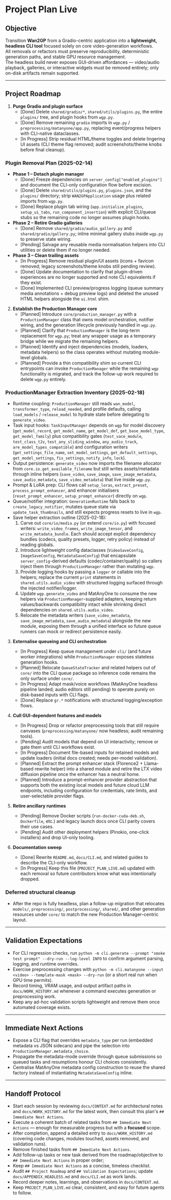 # Project Plan Live

## Objective
Transition **Wan2GP** from a Gradio-centric application into a **lightweight, headless CLI tool** focused solely on core video-generation workflows.  
All removals or refactors must preserve reproducibility, deterministic generation paths, and stable GPU resource management.  
The headless build never exposes GUI-driven affordances — video/audio playback, galleries, or interactive widgets must be removed entirely; only on-disk artifacts remain supported.

---

## Project Roadmap
1. **Purge Gradio and plugin surface**
   - [Done] Delete `shared/gradio/*`, `shared/utils/plugins.py`, the entire `plugins/` tree, and plugin hooks from `wgp.py`.
   - [Done] Remove remaining `gradio` imports in `wgp.py` / `preprocessing/matanyone/app.py`, replacing event/progress helpers with CLI-native dataclasses.
   - [In Progress] Strip residual HTML/theme toggles and delete lingering UI assets (CLI theme flag removed; audit screenshots/theme knobs before final cleanup).

### Plugin Removal Plan (2025-02-14)
- **Phase 1 – Detach plugin manager**
  - [Done] Freeze dependencies on `server_config["enabled_plugins"]` and document the CLI-only configuration flow before excision.
  - [Done] Delete `shared/utils/plugins.py`, `plugins.json`, and the `plugins/` directory; strip `WAN2GPApplication` usage plus related imports from `wgp.py`.
  - [Done] Replace plugin tab wiring (`app.initialize_plugins`, `setup_ui_tabs`, `run_component_insertion`) with explicit CLI/queue stubs so the remaining code no longer assumes plugin hooks.
- **Phase 2 – Retire Gradio galleries**
  - [Done] Remove `shared/gradio/audio_gallery.py` and `shared/gradio/gallery.py`; inline minimal gallery stubs inside `wgp.py` to preserve state wiring.
  - [Pending] Salvage any reusable media normalisation helpers into CLI utilities or delete them if no longer needed.
- **Phase 3 – Clean trailing assets**
  - [In Progress] Remove residual plugin/UI assets (icons + favicon removed; legacy screenshots/theme knobs still pending review).
  - [Done] Update documentation to clarify that plugin-driven experiences are no longer supported and note CLI equivalents if they exist.
  - [Done] Implemented CLI preview/progress logging (queue summary media annotations + debug preview logs) and deleted the unused HTML helpers alongside the `ui.html` shim.

2. **Establish the Production Manager core**
   - [Planned] Introduce `core/production_manager.py` with a `ProductionManager` class that owns model orchestration, notifier wiring, and the generation lifecycle previously handled in `wgp.py`.
   - [Planned] Clarify that `ProductionManager` is the long-term replacement for `wgp.py`; treat any wrapper usage as a temporary bridge while we migrate the remaining helpers.
   - [Planned] Identify and inject dependencies (models, loaders, metadata helpers) so the class operates without mutating module-level globals.
   - [Planned] Provide a thin compatibility shim so current CLI entrypoints can invoke `ProductionManager` while the remaining `wgp` functionality is migrated, and track the follow-up work required to delete `wgp.py` entirely.

### ProductionManager Extraction Inventory (2025-02-18)
- Runtime coupling: `ProductionManager` still reads `wan_model`, `transformer_type`, `reload_needed`, and profile defaults, calling `load_models` / `release_model` to hydrate state before delegating to `generate_video`.
- Task input hooks: `TaskInputManager` depends on `wgp` for model discovery (`get_model_record`, `get_model_name`, `get_model_def`, `get_base_model_type`, `get_model_family`) plus compatibility gates (`test_vace_module`, `test_class_t2v`, `test_any_sliding_window`, `any_audio_track`, `are_model_types_compatible`) and configuration writers (`get_settings_file_name`, `set_model_settings`, `get_default_settings`, `get_model_settings`, `fix_settings`, `notify_info`, `lock`).
- Output persistence: `generate_video` now imports the filename allocator from `core.io.get_available_filename` but still writes assets/metadata through inline helpers (`save_video`, `save_image`, `save_image_metadata`, `save_audio_metadata`, `save_video_metadata`) that live inside `wgp.py`.
- Prompt & LoRA prep: CLI flows call `setup_loras`, `extract_preset`, `process_prompt_enhancer`, and enhancer initialisers (`reset_prompt_enhancer`, `setup_prompt_enhancer`) directly on `wgp`.
- Queue/notifier integration: `GenerationRuntime` falls back to `create_legacy_notifier`, mutates queue state via `update_task_thumbnails`, and still expects progress resets to live in `wgp`.
- Save helper extraction outline (2025-02-18):
  1. Carve out `core/io/media.py` (or extend `core/io.py`) with focused writers: `write_video_frames`, `write_image_tensor`, and `write_metadata_bundle`. Each should accept explicit dependency bundles (codecs, quality presets, logger, retry policy) instead of reading globals.
  2. Introduce lightweight config dataclasses (`VideoSaveConfig`, `ImageSaveConfig`, `MetadataSaveConfig`) that encapsulate `server_config`-derived defaults (codec/container/quality) so callers inject them through `ProductionManager` rather than mutating `wgp`.
  3. Provide logging hooks by passing a `logger` or callable into the helpers; replace the current `print` statements in `shared.utils.audio_video` with structured logging surfaced through the injected notifier/logger.
  4. Update `wgp.generate_video` and MatAnyOne to consume the new helpers via `ProductionManager`-supplied adapters, keeping return values/backwards compatibility intact while shrinking direct dependencies on `shared.utils.audio_video`.
  5. Relocate the metadata writers (`save_video_metadata`, `save_image_metadata`, `save_audio_metadata`) alongside the new module, exposing them through a unified interface so future queue runners can mock or redirect persistence easily.

3. **Externalise queueing and CLI orchestration**
   - [In Progress] Keep queue management under `cli/` (and future worker integrations) while `ProductionManager` exposes stateless generation hooks.
   - [Planned] Relocate `QueueStateTracker` and related helpers out of `core/` into the CLI queue package so inference code remains the only surface under `core/`.
   - [In Progress] Adapt mask/voice workflows (MatAnyOne headless pipeline landed; audio editors still pending) to operate purely on disk-based inputs with CLI flags.
   - [Done] Replace `gr.*` notifications with structured logging/exception flows.

4. **Cull GUI-dependent features and models**
   - [In Progress] Drop or refactor preprocessing tools that still require canvases (`preprocessing/matanyone/` now headless; audit remaining tools).
   - [Pending] Audit models that depend on UI interactivity; remove or gate them until CLI workflows exist.
   - [In Progress] Document file-based inputs for retained models and update loaders (initial docs created; needs per-model validation).
   - [Planned] Extract the prompt enhancer stack (Florence2 + Llama-based rewrite helper) into a shared module and retire the LTX video diffusion pipeline once the enhancer has a neutral home.
   - [Planned] Introduce a prompt-enhancer provider abstraction that supports both the existing local models and future cloud LLM endpoints, including configuration for credentials, rate limits, and user-selectable provider flags.

5. **Retire ancillary runtimes**
   - [Pending] Remove Docker scripts (`run-docker-cuda-deb.sh`, `Dockerfile`, etc.) and legacy launch docs once CLI parity covers their use cases.
   - [Pending] Audit other deployment helpers (Pinokio, one-click installers) and drop UI-only tooling.

6. **Documentation sweep**
   - [Done] Rewrite `README.md`, `docs/CLI.md`, and related guides to describe the CLI-only workflow.
   - [In Progress] Keep this file (`PROJECT_PLAN_LIVE.md`) updated with each removal so future contributors know what was intentionally dropped.

### Deferred structural cleanup
- After the repo is fully headless, plan a follow-up migration that relocates `models/`, `preprocessing/`, `postprocessing/`, `shared/`, and other generation resources under `core/` to match the new Production Manager–centric layout.

---

## Validation Expectations
- For CLI regression checks, run `python -m cli.generate --prompt "smoke test prompt" --dry-run --log-level INFO` to confirm argument parsing, logging, and runtime overrides.
- Exercise preprocessing changes with `python -m cli.matanyone --input <video> --template-mask <mask> --dry-run` (or a short real run when GPU time permits).
- Record timing, VRAM usage, and output artifact paths in `docs/WORK_HISTORY.md` whenever a command executes generation or preprocessing work.
- Keep any ad-hoc validation scripts lightweight and remove them once automated coverage exists.

---

## Immediate Next Actions
- Expose a CLI flag that overrides `metadata_type` per run (embedded metadata vs JSON sidecars) and pipe the selection into `ProductionManager.metadata_choice`.
- Propagate the metadata-mode override through queue submissions so queued tasks and resumptions honour CLI choices consistently.
- Centralise MatAnyOne metadata config construction to reuse the shared factory instead of instantiating `MetadataSaveConfig` inline.

---

## Handoff Protocol
- Start each session by reviewing `docs/CONTEXT.md` for architectural notes and `docs/WORK_HISTORY.md` for the latest work, then consult this plan's `## Immediate Next Actions`.
- Execute a coherent batch of related tasks from `## Immediate Next Actions` — enough for measurable progress but with a **focused** scope.
- After completion, append a detailed entry to `docs/WORK_HISTORY.md` (covering code changes, modules touched, assets removed, and validation runs). 
- Remove finished tasks from `## Immediate Next Actions`.
- Add follow-up tasks or new task derived from the roadmap/objective to `## Immediate Next Actions` in proper order; 
- Keep `## Immediate Next Actions` as a concise, timeless checklist.
- Audit `## Project Roadmap` and `## Validation Expectations`; update `docs/APPENDIX_HEADLESS.md` and `docs/CLI.md` as work lands.
- Record deeper notes, learnings, and observations in `docs/CONTEXT.md`.
- Keep `PROJECT_PLAN_LIVE.md` clear, consistent, and easy for future agents to follow.
